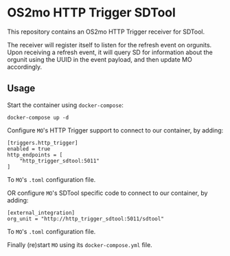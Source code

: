<!--
SPDX-FileCopyrightText: Magenta ApS

SPDX-License-Identifier: MPL-2.0
-->

# OS2mo HTTP Trigger SDTool

This repository contains an OS2mo HTTP Trigger receiver for SDTool.

The receiver will register itself to listen for the refresh event on orgunits.
Upon receiving a refresh event, it will query SD for information about the orgunit
using the UUID in the event payload, and then update MO accordingly.


## Usage
Start the container using `docker-compose`:
```
docker-compose up -d
```

Configure `MO`'s HTTP Trigger support to connect to our container, by adding:
```
[triggers.http_trigger]
enabled = true
http_endpoints = [
    "http_trigger_sdtool:5011"
]
```
To `MO`'s `.toml` configuration file.

OR configure `MO`'s SDTool specific code to connect to our container, by adding:
```
[external_integration]
org_unit = "http://http_trigger_sdtool:5011/sdtool"
```
To `MO`'s `.toml` configuration file.

Finally (re)start `MO` using its `docker-compose.yml` file.
